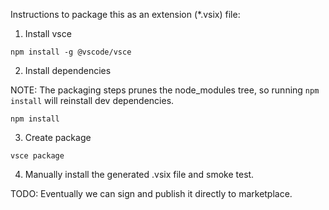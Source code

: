 Instructions to package this as an extension (*.vsix) file:

1. Install vsce

```
npm install -g @vscode/vsce
```

2. Install dependencies

NOTE: The packaging steps prunes the node_modules tree, so running `npm install` will reinstall dev dependencies.

```
npm install
```

3. Create package

```
vsce package
```

4. Manually install the generated .vsix file and smoke test.

TODO: Eventually we can sign and publish it directly to marketplace.